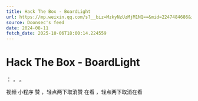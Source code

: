 ```yaml
---
title: Hack The Box - BoardLight
url: https://mp.weixin.qq.com/s?__biz=MzkyNzUzMjM1NQ==&mid=2247484686&idx=1&sn=ffb35b60309144db3b914f4d1f2389a0
source: Doonsec's feed
date: 2024-08-11
fetch_date: 2025-10-06T18:00:14.224559
---
```


# Hack The Box - BoardLight

：
，
。

视频
小程序
赞
，轻点两下取消赞
在看
，轻点两下取消在看